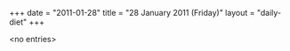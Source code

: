 +++
date = "2011-01-28"
title = "28 January 2011 (Friday)"
layout = "daily-diet"
+++


\<no entries\>